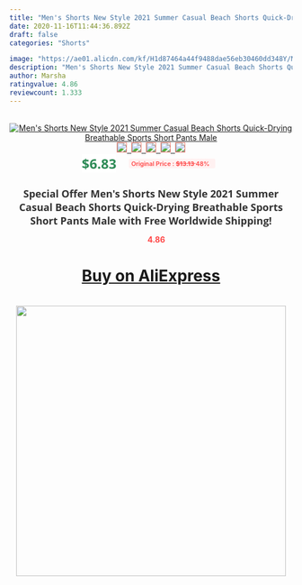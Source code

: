 ```yaml
---
title: "Men's Shorts New Style 2021 Summer Casual Beach Shorts Quick-Drying Breathable Sports Short Pants Male"
date: 2020-11-16T11:44:36.892Z
draft: false
categories: "Shorts"

image: "https://ae01.alicdn.com/kf/H1d87464a44f9488dae56eb30460dd348Y/Men-s-Shorts-New-Style-2021-Summer-Casual-Beach-Shorts-Quick-Drying-Breathable-Sports-Short-Pants.jpg"
description: "Men's Shorts New Style 2021 Summer Casual Beach Shorts Quick-Drying Breathable Sports Short Pants Male"
author: Marsha
ratingvalue: 4.86
reviewcount: 1.333
---
```

<br>
<div style="text-align: center;">
<a href="https://s.click.aliexpress.com/e/_9xrQ4l" target="_blank" rel="nofollow noopener noreferrer"><img alt="Men's Shorts New Style 2021 Summer Casual Beach Shorts Quick-Drying Breathable Sports Short Pants Male" class="magnifier-image" src="https://ae01.alicdn.com/kf/H1d87464a44f9488dae56eb30460dd348Y/Men-s-Shorts-New-Style-2021-Summer-Casual-Beach-Shorts-Quick-Drying-Breathable-Sports-Short-Pants.jpg_640x640.jpg">
<br>
<img style="border:1px solid salmon" src="https://ae01.alicdn.com/kf/H1d87464a44f9488dae56eb30460dd348Y/Men-s-Shorts-New-Style-2021-Summer-Casual-Beach-Shorts-Quick-Drying-Breathable-Sports-Short-Pants.jpg_120x120.jpg">&nbsp;&nbsp;<img style="border:1px solid salmon" src="https://ae01.alicdn.com/kf/H0e51da86179242a7b98761f2f3c08f7bN/Men-s-Shorts-New-Style-2021-Summer-Casual-Beach-Shorts-Quick-Drying-Breathable-Sports-Short-Pants.jpg_120x120.jpg">&nbsp;&nbsp;<img style="border:1px solid salmon" src="https://ae01.alicdn.com/kf/H95bf5ff3706e4e5db6271f5bfcc199c9E/Men-s-Shorts-New-Style-2021-Summer-Casual-Beach-Shorts-Quick-Drying-Breathable-Sports-Short-Pants.jpg_120x120.jpg">&nbsp;&nbsp;<img style="border:1px solid salmon" src="https://ae01.alicdn.com/kf/H7e5c7db74fae44d0a477a4b313bc37e1q/Men-s-Shorts-New-Style-2021-Summer-Casual-Beach-Shorts-Quick-Drying-Breathable-Sports-Short-Pants.jpg_120x120.jpg">&nbsp;&nbsp;<img style="border:1px solid salmon" src="https://ae01.alicdn.com/kf/H96d8ac9bdd324ef7a521c6921e257967W/Men-s-Shorts-New-Style-2021-Summer-Casual-Beach-Shorts-Quick-Drying-Breathable-Sports-Short-Pants.jpg_120x120.jpg"></a></div><br0>
<div style="text-align: center;"><span style="background-color: white; border: 0px; box-sizing: border-box; color: seagreen; display: inline-block; font-family: &quot;open sans&quot; , &quot;arial&quot; , &quot;helvetica&quot; , sans-serif , &quot;heiti&quot;; font-size: 24px; font-stretch: inherit; font-weight: 700; line-height: inherit; margin: 0px 10px 0px 0px; padding: 0px; vertical-align: middle;">$6.83 </span>
<span style="background: rgb(255 , 241 , 241); border-radius: 3px; border: 0px; box-sizing: border-box; color: #ff4747; display: inline-block; font-family: inherit; font-size: 12px; font-stretch: inherit; font-style: inherit; font-variant: inherit; font-weight: 600; line-height: inherit; margin: 0px; padding: 2px 5px; transform: scale(0.9); vertical-align: middle;">Original Price : <b style="text-decoration: line-through;">$13.13 </b> 48%&nbsp;&nbsp;</span></div>
<h1 style="color: #333333; display: inline-block; font-family: &quot;open sans&quot; , &quot;arial&quot; , &quot;helvetica&quot; , sans-serif , &quot;heiti&quot;; font-size: 18px; font-stretch: inherit; font-weight: 700; text-align: center;">Special Offer Men's Shorts New Style 2021 Summer Casual Beach Shorts Quick-Drying Breathable Sports Short Pants Male with Free Worldwide Shipping!</h1>
<div style="color: #ff4747; text-align: center;">
<img src="https://4.bp.blogspot.com/-M0ZcTcb-5uY/XleCXlxnR4I/AAAAAAAAAEc/OrjgMkXV1oMQFaCRZj5HQwOCBcu3w1FegCPcBGAYYCw/s1600/star.png" style="height: 15px;">&nbsp;<b>4.86</b></div>
<div class="button_cont" align="center"><a class="buynow_a" href="https://s.click.aliexpress.com/e/_9xrQ4l" target="_blank" rel="nofollow noopener noreferrer"><H1>Buy on AliExpress</H1></a></div><br>
<div class="separator" style="clear: both; text-align: center;">
<img src="https://lh3.googleusercontent.com/-pTy5HemUv9M/XlePHvY0dAI/AAAAAAAAAE4/0nX5iRUoIWY8eMW9Dpxeirr157OZliDIgCLcBGAsYHQ/s1600/badge.gif" width="480">
</div>
